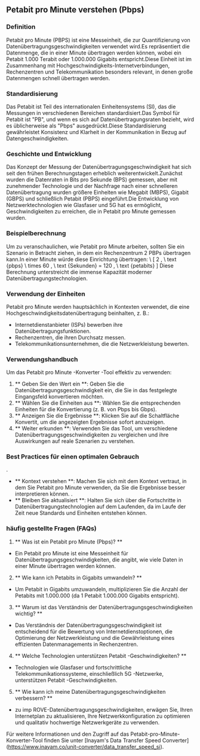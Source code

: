 ## Petabit pro Minute verstehen (Pbps)

### Definition
Petabit pro Minute (PBPS) ist eine Messeinheit, die zur Quantifizierung von Datenübertragungsgeschwindigkeiten verwendet wird.Es repräsentiert die Datenmenge, die in einer Minute übertragen werden können, wobei ein Petabit 1.000 Terabit oder 1.000.000 Gigabits entspricht.Diese Einheit ist im Zusammenhang mit Hochgeschwindigkeits-Internetverbindungen, Rechenzentren und Telekommunikation besonders relevant, in denen große Datenmengen schnell übertragen werden.

### Standardisierung
Das Petabit ist Teil des internationalen Einheitensystems (SI), das die Messungen in verschiedenen Bereichen standardisiert.Das Symbol für Petabit ist "PB", und wenn es sich auf Datenübertragungsraten bezieht, wird es üblicherweise als "Pbps" ausgedrückt.Diese Standardisierung gewährleistet Konsistenz und Klarheit in der Kommunikation in Bezug auf Datengeschwindigkeiten.

### Geschichte und Entwicklung
Das Konzept der Messung der Datenübertragungsgeschwindigkeit hat sich seit den frühen Berechnungstagen erheblich weiterentwickelt.Zunächst wurden die Datenraten in Bits pro Sekunde (BPS) gemessen, aber mit zunehmender Technologie und der Nachfrage nach einer schnelleren Datenübertragung wurden größere Einheiten wie Megabit (MBPS), Gigabit (GBPS) und schließlich Petabit (PBPS) eingeführt.Die Entwicklung von Netzwerktechnologien wie Glasfaser und 5G hat es ermöglicht, Geschwindigkeiten zu erreichen, die in Petabit pro Minute gemessen wurden.

### Beispielberechnung
Um zu veranschaulichen, wie Petabit pro Minute arbeiten, sollten Sie ein Szenario in Betracht ziehen, in dem ein Rechenzentrum 2 PBPs übertragen kann.In einer Minute würde diese Einrichtung übertragen:
\ [
2 \, \ text {pbps} \ times 60 \, \ text {Sekunden} = 120 \, \ text {petabits}
\]
Diese Berechnung unterstreicht die immense Kapazität moderner Datenübertragungstechnologien.

### Verwendung der Einheiten
Petabit pro Minute werden hauptsächlich in Kontexten verwendet, die eine Hochgeschwindigkeitsdatenübertragung beinhalten, z. B.:
- Internetdienstanbieter (ISPs) bewerben ihre Datenübertragungsfunktionen.
- Rechenzentren, die ihren Durchsatz messen.
- Telekommunikationsunternehmen, die die Netzwerkleistung bewerten.

### Verwendungshandbuch
Um das Petabit pro Minute -Konverter -Tool effektiv zu verwenden:
1. ** Geben Sie den Wert ein **: Geben Sie die Datenübertragungsgeschwindigkeit ein, die Sie in das festgelegte Eingangsfeld konvertieren möchten.
2. ** Wählen Sie die Einheiten aus **: Wählen Sie die entsprechenden Einheiten für die Konvertierung (z. B. von Pbps bis Gbps).
3. ** Anzeigen Sie die Ergebnisse **: Klicken Sie auf die Schaltfläche Konvertit, um die angezeigten Ergebnisse sofort anzuzeigen.
4. ** Weiter erkunden **: Verwenden Sie das Tool, um verschiedene Datenübertragungsgeschwindigkeiten zu vergleichen und ihre Auswirkungen auf reale Szenarien zu verstehen.

### Best Practices für einen optimalen Gebrauch
.
- ** Kontext verstehen **: Machen Sie sich mit dem Kontext vertraut, in dem Sie Petabit pro Minute verwenden, da Sie die Ergebnisse besser interpretieren können.
.
- ** Bleiben Sie aktualisiert **: Halten Sie sich über die Fortschritte in Datenübertragungstechnologien auf dem Laufenden, da im Laufe der Zeit neue Standards und Einheiten entstehen können.

### häufig gestellte Fragen (FAQs)

1. ** Was ist ein Petabit pro Minute (Pbps)? **
- Ein Petabit pro Minute ist eine Messeinheit für Datenübertragungsgeschwindigkeiten, die angibt, wie viele Daten in einer Minute übertragen werden können.

2. ** Wie kann ich Petabits in Gigabits umwandeln? **
- Um Petabit in Gigabits umzuwandeln, multiplizieren Sie die Anzahl der Petabits mit 1.000.000 (da 1 Petabit 1.000.000 Gigabits entspricht).

3. ** Warum ist das Verständnis der Datenübertragungsgeschwindigkeiten wichtig? **
- Das Verständnis der Datenübertragungsgeschwindigkeit ist entscheidend für die Bewertung von Internetdienstoptionen, die Optimierung der Netzwerkleistung und die Gewährleistung eines effizienten Datenmanagements in Rechenzentren.

4. ** Welche Technologien unterstützen Petabit -Geschwindigkeiten? **
- Technologien wie Glasfaser und fortschrittliche Telekommunikationssysteme, einschließlich 5G -Netzwerke, unterstützen Petabit -Geschwindigkeiten.

5. ** Wie kann ich meine Datenübertragungsgeschwindigkeiten verbessern? **
- zu imp ROVE-Datenübertragungsgeschwindigkeiten, erwägen Sie, Ihren Internetplan zu aktualisieren, Ihre Netzwerkkonfiguration zu optimieren und qualitativ hochwertige Netzwerkgeräte zu verwenden.

Für weitere Informationen und den Zugriff auf das Petabit-pro-Minute-Konverter-Tool finden Sie unter [Inayam's Data Transfer Speed ​​Converter] (https://www.inayam.co/unit-converter/data_transfer_speed_si).
